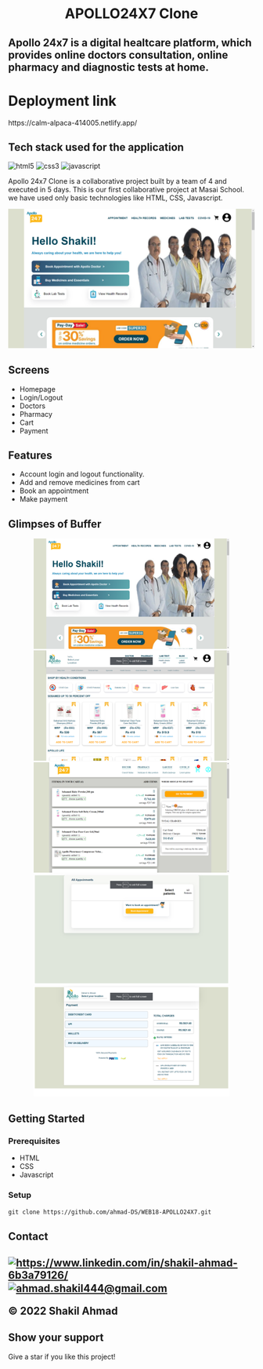 
<h1 align="center"> APOLLO24X7 Clone</h1>
<h2>Apollo 24x7 is a digital healtcare platform, which provides online doctors consultation, online pharmacy and diagnostic tests at home.  </h2>  

<div>
<h1>Deployment link</h1>
https://calm-alpaca-414005.netlify.app/
</div>
<h2>Tech stack used for the application</h2>
<div>
    <img src="https://img.shields.io/badge/HTML5-E34F26?style=for-the-badge&logo=html5&logoColor=white" alt="html5" />
    <img src="https://img.shields.io/badge/CSS3-1572B6?style=for-the-badge&logo=css3&logoColor=white" alt="css3" />
    <img src="https://img.shields.io/badge/JavaScript-323330?style=for-the-badge&logo=javascript&logoColor=F7DF1E" alt="javascript" />
  
    
</div>

<p>
Apollo 24x7 Clone is a collaborative project built by a team of 4 and executed in 5 days. This is our first collaborative project at Masai School. we have used only 
  basic technologies like HTML, CSS, Javascript.
</p>
<p align="center">
<img src="https://github.com/ahmad-DS/WEB18-APOLLO24X7/blob/main/project-images/home.png?raw=true" />
<p>

<h2> Screens </h2>
<ul>
<li>Homepage</li>
<li>Login/Logout</li>
<li>Doctors</li>
<li>Pharmacy</li>
<li>Cart</li>
<li>Payment</li>
</ul>

<h2> Features </h2>

<ul>
<!-- <li>Fully responsive</li> -->
<li>Account login and logout functionality.</li>
<li>Add and remove medicines from cart </li>
<li>Book an appointment</li>
<li>Make payment</li>
<!-- <li>View the comments and likes in the enagagements</li> -->
</ul>

<h2>Glimpses of Buffer</h2>

<p align="center">
<img src="https://github.com/ahmad-DS/WEB18-APOLLO24X7/blob/main/project-images/home.png?raw=true"  width=400 />
<img src="https://github.com/ahmad-DS/WEB18-APOLLO24X7/blob/main/project-images/pharmacy.png?raw=true"  width=400 />
<img src="https://github.com/ahmad-DS/WEB18-APOLLO24X7/blob/main/project-images/cart.png?raw=true" width=400 /> 
<img src="https://github.com/ahmad-DS/WEB18-APOLLO24X7/blob/main/project-images/book-appointment.png?raw=true" width=400  />
<img src="https://github.com/ahmad-DS/WEB18-APOLLO24X7/blob/main/project-images/payment.png?raw=true"  width=400 />


</p>

<h2>Getting Started</h2>
<div>
<h3>Prerequisites</h3>
<ul>
<li>HTML</li>
<li>CSS</li>
<li>Javascript</li>
</ul>

<h3>Setup</h3>


```
git clone https://github.com/ahmad-DS/WEB18-APOLLO24X7.git
```
</div>

<h2>Contact<h2>
<p align="left">
    <a href="https://www.linkedin.com/in/shakil-ahmad-6b3a79126/">
        <img align="center" src="https://img.shields.io/badge/LinkedIn-0077B5?style=for-the-badge&logo=linkedin&logoColor=white" alt="https://www.linkedin.com/in/shakil-ahmad-6b3a79126/" />
    </a>
      <a title="ahmad.shakil444@gmail.com" href="mailto:ahmad.shakil444@gmail.com">
        <img align="center" src="https://img.shields.io/badge/Gmail-D14836?style=for-the-badge&logo=gmail&logoColor=white" alt="ahmad.shakil444@gmail.com" />
    </a>
 
    
  <p>© 2022 Shakil Ahmad</p>
</p>
<h2>Show your support</h2>
<p>Give a star if you like this project!</p>
